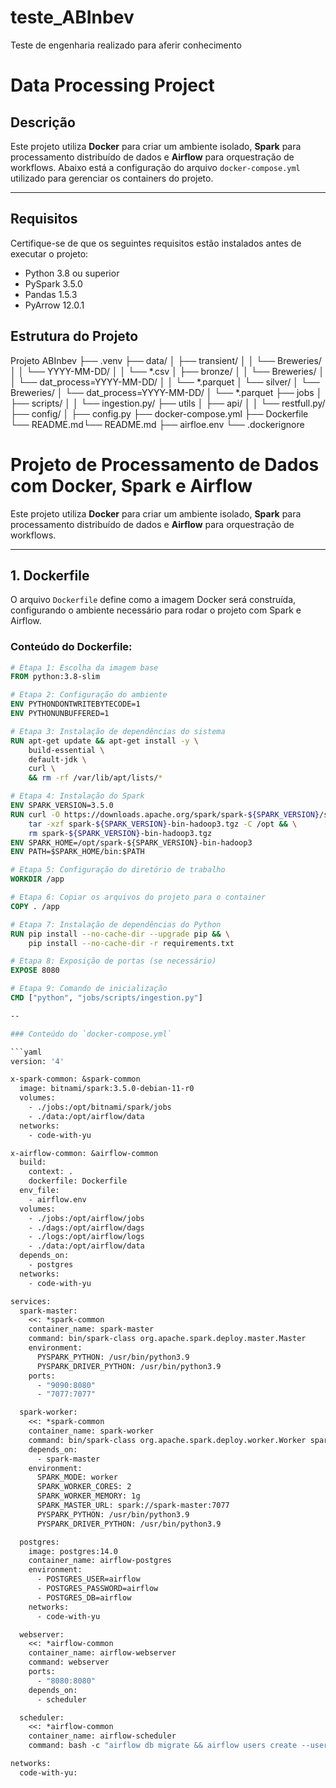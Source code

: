 # teste_ABInbev
Teste de engenharia realizado para aferir conhecimento
# Data Processing Project

## Descrição

Este projeto utiliza **Docker** para criar um ambiente isolado, **Spark** para processamento distribuído de dados e **Airflow** para orquestração de workflows. Abaixo está a configuração do arquivo `docker-compose.yml` utilizado para gerenciar os containers do projeto.

---

## Requisitos
Certifique-se de que os seguintes requisitos estão instalados antes de executar o projeto:

- Python 3.8 ou superior
- PySpark 3.5.0
- Pandas 1.5.3
- PyArrow 12.0.1

## Estrutura do Projeto
Projeto ABInbev
├── .venv
├── data/
│   ├── transient/
│   │   └── Breweries/
│   │       └── YYYY-MM-DD/
│   │           └── *.csv
│   ├── bronze/
│   │   └── Breweries/
│   │       └── dat_process=YYYY-MM-DD/
│   │           └── *.parquet
│   └── silver/
│       └── Breweries/
│           └── dat_process=YYYY-MM-DD/
│               └── *.parquet
├── jobs
│   ├── scripts/
│   │   └── ingestion.py/
├── utils
│   ├── api/
│   │   └── restfull.py/
├── config/
│   ├── config.py
├── docker-compose.yml
├── Dockerfile
└── README.md└── README.md
├── airfloe.env
└── .dockerignore

# Projeto de Processamento de Dados com Docker, Spark e Airflow

Este projeto utiliza **Docker** para criar um ambiente isolado, **Spark** para processamento distribuído de dados e **Airflow** para orquestração de workflows.

---

## **1. Dockerfile**

O arquivo `Dockerfile` define como a imagem Docker será construída, configurando o ambiente necessário para rodar o projeto com Spark e Airflow.

### Conteúdo do Dockerfile:

```dockerfile
# Etapa 1: Escolha da imagem base
FROM python:3.8-slim

# Etapa 2: Configuração do ambiente
ENV PYTHONDONTWRITEBYTECODE=1
ENV PYTHONUNBUFFERED=1

# Etapa 3: Instalação de dependências do sistema
RUN apt-get update && apt-get install -y \
    build-essential \
    default-jdk \
    curl \
    && rm -rf /var/lib/apt/lists/*

# Etapa 4: Instalação do Spark
ENV SPARK_VERSION=3.5.0
RUN curl -O https://downloads.apache.org/spark/spark-${SPARK_VERSION}/spark-${SPARK_VERSION}-bin-hadoop3.tgz && \
    tar -xzf spark-${SPARK_VERSION}-bin-hadoop3.tgz -C /opt && \
    rm spark-${SPARK_VERSION}-bin-hadoop3.tgz
ENV SPARK_HOME=/opt/spark-${SPARK_VERSION}-bin-hadoop3
ENV PATH=$SPARK_HOME/bin:$PATH

# Etapa 5: Configuração do diretório de trabalho
WORKDIR /app

# Etapa 6: Copiar os arquivos do projeto para o container
COPY . /app

# Etapa 7: Instalação de dependências do Python
RUN pip install --no-cache-dir --upgrade pip && \
    pip install --no-cache-dir -r requirements.txt

# Etapa 8: Exposição de portas (se necessário)
EXPOSE 8080

# Etapa 9: Comando de inicialização
CMD ["python", "jobs/scripts/ingestion.py"]

--

### Conteúdo do `docker-compose.yml`

```yaml
version: '4'

x-spark-common: &spark-common
  image: bitnami/spark:3.5.0-debian-11-r0
  volumes:
    - ./jobs:/opt/bitnami/spark/jobs
    - ./data:/opt/airflow/data
  networks:
    - code-with-yu

x-airflow-common: &airflow-common
  build:
    context: .
    dockerfile: Dockerfile
  env_file:
    - airflow.env
  volumes:
    - ./jobs:/opt/airflow/jobs
    - ./dags:/opt/airflow/dags
    - ./logs:/opt/airflow/logs
    - ./data:/opt/airflow/data
  depends_on:
    - postgres
  networks:
    - code-with-yu

services:
  spark-master:
    <<: *spark-common
    container_name: spark-master
    command: bin/spark-class org.apache.spark.deploy.master.Master
    environment:
      PYSPARK_PYTHON: /usr/bin/python3.9
      PYSPARK_DRIVER_PYTHON: /usr/bin/python3.9
    ports:
      - "9090:8080"
      - "7077:7077"

  spark-worker:
    <<: *spark-common
    container_name: spark-worker
    command: bin/spark-class org.apache.spark.deploy.worker.Worker spark://spark-master:7077
    depends_on:
      - spark-master
    environment:
      SPARK_MODE: worker
      SPARK_WORKER_CORES: 2
      SPARK_WORKER_MEMORY: 1g
      SPARK_MASTER_URL: spark://spark-master:7077
      PYSPARK_PYTHON: /usr/bin/python3.9
      PYSPARK_DRIVER_PYTHON: /usr/bin/python3.9

  postgres:
    image: postgres:14.0
    container_name: airflow-postgres
    environment:
      - POSTGRES_USER=airflow
      - POSTGRES_PASSWORD=airflow
      - POSTGRES_DB=airflow
    networks:
      - code-with-yu

  webserver:
    <<: *airflow-common
    container_name: airflow-webserver
    command: webserver
    ports:
      - "8080:8080"
    depends_on:
      - scheduler

  scheduler:
    <<: *airflow-common
    container_name: airflow-scheduler
    command: bash -c "airflow db migrate && airflow users create --username admin --firstname Jonnathans --lastname Silva --role Admin --email airscholar@gmail.com --password admin && airflow scheduler"

networks:
  code-with-yu:
